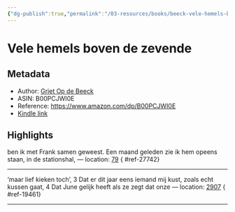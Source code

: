 ```yaml
---
{"dg-publish":true,"permalink":"/03-resources/books/beeck-vele-hemels-boven-de-zevende/","noteIcon":"","created":"2024-12-27T00:29:53.869+01:00","updated":"2024-12-29T13:58:44.732+01:00"}
---
```


# Vele hemels boven de zevende
## Metadata
* Author: [Griet Op de Beeck](https://www.amazon.comundefined)
* ASIN: B00PCJWI0E
* Reference: https://www.amazon.com/dp/B00PCJWI0E
* [Kindle link](kindle://book?action=open&asin=B00PCJWI0E)

## Highlights
ben ik met Frank samen geweest. Een maand geleden zie ik hem opeens staan, in de stationshal, — location: [79](kindle://book?action=open&asin=B00PCJWI0E&location=79)
{ #ref-27742}


---
‘maar lief kieken toch’, 3 Dat er dit jaar eens iemand mij kust, zoals echt kussen gaat, 4 Dat June gelijk heeft als ze zegt dat onze — location: [2907](kindle://book?action=open&asin=B00PCJWI0E&location=2907)
{ #ref-19461}


---
